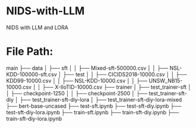 # NIDS-with-LLM
NIDS with LLM and LORA

# File Path:
main
├── data
│   ├── sft
│   │   ├── Mixed-sft-500000.csv
│   │   ├── NSL-KDD-100000-sft.csv
│   ├── test
│   │   ├── CICIDS2018-10000.csv
│   │   ├── KDD99-10000.csv
│   │   ├── NSL-KDD-10000.csv
│   │   ├── UNSW_NB15-10000.csv
│   │   ├── X-IIoTID-10000.csv
├── trainer
│   ├── test_trainer-sft
│   │   ├── checkpoint-1250
│   │   ├── checkpoint-2500
│   ├── test_trainer-sft-diy
│   ├── test_trainer-sft-diy-lora
│   ├── test_trainer-sft-diy-lora-mixed
├── bert-base-uncased
├── test-sft.ipynb
├── test-sft-diy.ipynb
├── test-sft-diy-lora.ipynb
├── train-sft.ipynb
├── train-sft-diy.ipynb
├── train-sft-diy-lora.ipynb
